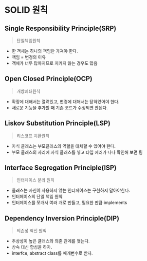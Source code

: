 # SOLID 원칙

## Single Responsibility Principle(SRP)

> 단일책임원칙

- 한 객체는 하나의 책임만 가져야 한다.
- 책임 = 변경의 이유
- 객체가 너무 많아지므로 지키지 않는 경우도 많음

## Open Closed Principle(OCP)

> 개방폐쇄원칙

- 확장에 대해서는 열려있고, 변경에 대해서는 닫혀있어야 한다.
- 새로운 기능을 추가할 때 기존 코드가 수정되면 안된다.

## Liskov Substitution Principle(LSP)

> 리스코프 치환원칙

- 자식 클래스는 부모클래스의 역할을 대체할 수 있어야 한다.
- 부모 클래스의 자리에 자식 클래스를 넣고 타입 에러가 나나 확인해 보면 됨

## Interface Segregation Principle(ISP)

> 인터페이스 분리 원칙

- 클래스는 자신이 사용하지 않는 인터페이스는 구현하지 말아야한다.
- 인터페이스의 단일 책임 원칙
- 인터페이스를 쪼개서 여러 개로 만들고, 필요한 만큼 implements

## Dependency Inversion Principle(DIP)

> 의존성 역전 원칙

- 추상성이 높은 클래스와 의존 관계를 맺는다.
- 상속 대신 합성을 하자.
- interfce, abstract class를 매개변수로 받자.
